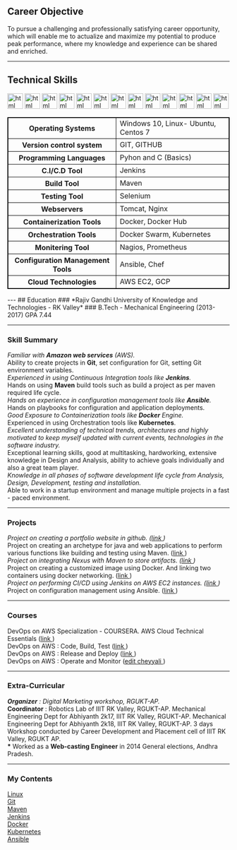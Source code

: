 ## Career Objective

To pursue a challenging and professionally satisfying career opportunity, which will enable me to actualize and maximize my potential to produce peak performance, where my knowledge and experience can be shared and enriched.

---

## Technical Skills
<p align='left'>
  <img src="https://upload.wikimedia.org/wikipedia/commons/thumb/3/35/Tux.svg/1200px-Tux.svg.png" alt="html" width="35" height="35">
   <img src="https://git-scm.com/images/logos/downloads/Git-Icon-1788C.png" alt="html" width="35" height="35">
   <img src="https://upload.wikimedia.org/wikipedia/commons/thumb/5/52/Apache_Maven_logo.svg/2560px-Apache_Maven_logo.svg.png" alt="html" width="35" height="35">
   <img src="https://user-images.githubusercontent.com/7955995/29498304-ee71d418-85c6-11e7-9f95-e87a4439ed3c.png" alt="html" width="35" height="35">
   <img src="https://www.logolynx.com/images/logolynx/s_59/59c885c20205e66a44aa9b812defd201.jpeg" alt="html" width="35" height="35">
   <img src="https://logowik.com/content/uploads/images/jenkins8460.jpg" alt="html" width="35" height="35">
   <img src="https://logos-world.net/wp-content/uploads/2021/02/Docker-Symbol.png" alt="html" width="35" height="35">
   <img src="https://www.vectorlogo.zone/logos/kubernetes/kubernetes-ar21.png" alt="html" width="35" height="35">
  <img src="https://upload.wikimedia.org/wikipedia/commons/thumb/2/24/Ansible_logo.svg/1664px-Ansible_logo.svg.png" alt="html" width="35" height="35">
  <img src="https://www.vectorlogo.zone/logos/terraformio/terraformio-ar21.png" alt="html" width="35" height="35">
  <img src="https://www.nagios.org/wp-content/uploads/2015/06/Nagios-Logo.jpg" alt="html" width="35" height="35">
  <img src="https://www.vectorlogo.zone/logos/prometheusio/prometheusio-ar21.png" alt="html" width="35" height="35">
  <img src="https://upload.wikimedia.org/wikipedia/commons/thumb/9/93/Amazon_Web_Services_Logo.svg/1200px-Amazon_Web_Services_Logo.svg.png" alt="html" width="35" height="35">
  
</p>

<html>
<head>
<style>
table, th, td {
  border: 1px solid black;
}
</style>
</head>
<body>
<table style="width:100%">
  <tr>
    <th>Operating Systems</th>
    <td>Windows 10, Linux- Ubuntu, Centos 7</td> 
  </tr>
  <tr>
    <th>Version control system</th>
    <td>GIT, GITHUB</td>
  </tr>
  <tr>
    <th>Programming Languages</th>
    <td>Pyhon and C (Basics)</td>
  </tr>
  <tr>
    <th>C.I/C.D Tool</th>
    <td>Jenkins</td>
  </tr>
  <tr>
    <th>Build Tool</th>
    <td>Maven</td>
  </tr>
  <tr>
    <th>Testing Tool</th>
    <td>Selenium</td>
  </tr>
  <tr>
    <th>Webservers</th>
    <td>Tomcat, Nginx</td>
  </tr>
  <tr>
    <th>Containerization Tools</th>
    <td>Docker, Docker Hub</td>
  </tr>
  <tr>
    <th>Orchestration Tools</th>
    <td>Docker Swarm, Kubernetes</td>
  </tr>
  <tr>
    <th>Monitering Tool</th>
    <td>Nagios, Prometheus</td>
  </tr>
  <tr>
    <th>Configuration Management Tools</th>
    <td>Ansible, Chef</td>
  </tr>
  <tr>
    <th>Cloud Technologies</th>
    <td>AWS EC2, GCP</td>
  </tr>
</table>

</body>
</html>
---
## Education
### *Rajiv Gandhi University of Knowledge and Technologies - RK Valley*
### B.Tech - Mechanical Engineering (2013- 2017)
GPA 7.44

---

### Skill Summary
<b>*</b> Familiar with <b>Amazon web services</b> (AWS).<br>
<b>*</b> Ability to create projects in <b>Git</b>, set configuration for Git, setting Git environment variables.<br>
<b>*</b> Experienced in using Continuous Integration tools like <b>Jenkins</b>.<br>
<b>*</b> Hands on using <b>Maven</b> build tools such as build a project as per maven required life cycle.<br>
<b>*</b> Hands on experience in configuration management tools like <b>Ansible</b>.<br>
<b>*</b> Hands on playbooks for configuration and application deployments.<br>
<b>*</b> Good Exposure to Containerization tools like <b>Docker</b> Engine.<br>
<b>*</b> Experienced in using Orchestration tools like <b>Kubernetes</b>.<br>
<b>*</b> Excellent understanding of technical trends, architectures and highly motivated to keep myself updated with current events, technologies in the software industry.<br> 
<b>*</b> Exceptional learning skills, good at multitasking, hardworking, extensive knowledge in Design and Analysis, ability to achieve goals individually and also a great team player.<br>
<b>*</b> Knowledge in all phases of software development life cycle from Analysis, Design, Development, testing and installation.<br>
<b>*</b> Able to work in a startup environment and manage multiple projects in a fast - paced environment.<br>

---

### Projects
<b>*</b> Project on creating a portfolio website in github. (<a href="http://bahadoor009.github.io/">link </a>)<br>
<b>*</b> Project on creating an archetype for java and web applications to perform various functions like building and testing using Maven. (<a href="https://bahadoor009.github.io/maven/">link </a>)<br>
<b>*</b> Project on integrating Nexus with Maven to store artifacts. (<a href="https://bahadoor009.github.io/maven/">link </a>)<br>
<b>*</b> Project on creating a customized image using Docker. And linking two containers using docker networking. (<a href="https://bahadoor009.github.io/docker/">link </a>)<br>
<b>*</b> Project on performing CI/CD using Jenkins on AWS EC2 instances. (<a href="https://bahadoor009.github.io/jenkins/">link </a>)<br>
<b>*</b> Project on configuration management using Ansible. (<a href="https://bahadoor009.github.io/ansible/">link </a>)<br>

---
### Courses

DevOps on AWS Specialization - COURSERA.
AWS Cloud Technical Essentials (<a href="https://coursera.org/share/69db295c2d3a85633bd0d364dd9edfc9">link </a>)<br>
DevOps on AWS : Code, Build, Test (<a href="https://coursera.org/share/e3c194bd963236f76731ac5c1d6176d9">link </a>)<br>
DevOps on AWS : Release and Deploy (<a href="https://coursera.org/share/cf682cfcef871871fe862aa6aab1dc9c">link </a>)<br>
DevOps on AWS : Operate and Monitor (<a href="http://bahadoor009.github.io/">edit cheyyali </a>)<br>

---
### Extra-Curricular

<b>*</b> <b>Organizer</b> : Digital Marketing workshop, RGUKT-AP.<br>
<b>*</b> <b>Coordinator</b> :  Robotics Lab of IIIT RK Valley, RGUKT-AP. Mechanical Engineering Dept for Abhiyanth 2k17, IIIT RK Valley, RGUKT-AP. Mechanical Engineering Dept for Abhiyanth 2k18, IIIT RK Valley, RGUKT-AP. 3 days Workshop conducted by Career Development and Placement cell of IIIT RK Valley, RGUKT AP.<br>
<b>*</b> Worked as a <b>Web-casting Engineer</b> in 2014 General elections, Andhra Pradesh.<br>

---
### My Contents
<a href="https://bahadoor009.github.io/linux/">Linux </a><br>
<a href="https://bahadoor009.github.io/git/">Git </a><br>
<a href="https://bahadoor009.github.io/maven/">Maven </a><br>
<a href="https://bahadoor009.github.io/jenkins/">Jenkins </a><br>
<a href="https://bahadoor009.github.io/docker/">Docker </a><br>
<a href="https://bahadoor009.github.io/kubernetes/">Kubernetes </a><br>
<a href="https://bahadoor009.github.io/ansible/">Ansible </a><br>
